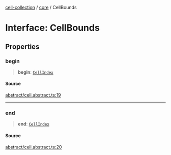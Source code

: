 [cell-collection](../../modules.md) / [core](../index.md) / CellBounds

# Interface: CellBounds

## Properties

### begin

> **begin**: [`CellIndex`](CellIndex.md)

#### Source

[abstract/cell.abstract.ts:19](https://github.com/benoitlahoz/cell-collection/blob/4d8f426cecceb2df9479d4634b0ab8850eb4c66f/src/abstract/cell.abstract.ts#L19)

***

### end

> **end**: [`CellIndex`](CellIndex.md)

#### Source

[abstract/cell.abstract.ts:20](https://github.com/benoitlahoz/cell-collection/blob/4d8f426cecceb2df9479d4634b0ab8850eb4c66f/src/abstract/cell.abstract.ts#L20)
